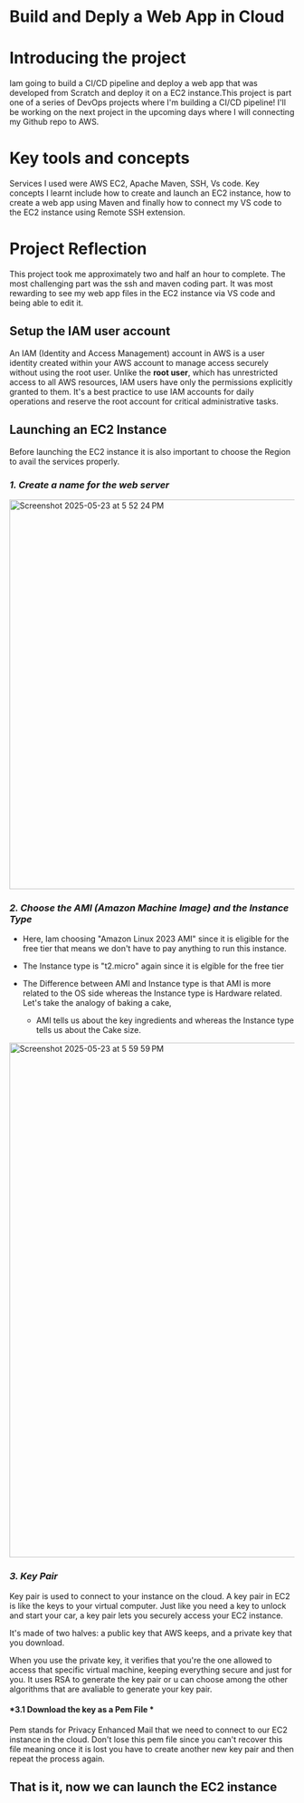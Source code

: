 # Build and Deply a Web App in Cloud

# Introducing the project

Iam going to build a CI/CD pipeline and deploy a web app that was developed from Scratch and deploy it on a EC2 instance.This project is part one of a series of DevOps projects where I'm building a CI/CD pipeline! I'll be working on the next project in the upcoming days where I will connecting my Github repo to AWS.

# Key tools and concepts
Services I used were AWS EC2, Apache Maven, SSH, Vs code. Key concepts I learnt include how to create and launch an EC2 instance, how to create a web app using Maven and finally how to connect my VS code to the EC2 instance using Remote SSH extension.

# Project Reflection
This project took me approximately two and half an hour to complete. The most challenging part was the ssh and maven coding part. It was most rewarding to see my web app files in the EC2 instance via VS code and being able to edit it.

## Setup the IAM user account

An IAM (Identity and Access Management) account in AWS is a user identity created within your AWS account to manage access securely without using the root user. Unlike the **root user**, which has unrestricted access to all AWS resources, IAM users have only the permissions explicitly granted to them. It's a best practice to use IAM accounts for daily operations and reserve the root account for critical administrative tasks.

## Launching an EC2 Instance

Before launching the EC2 instance it is also important to choose the Region to avail the services properly.

### *1. Create a name for the web server* ###

<img width="688" alt="Screenshot 2025-05-23 at 5 52 24 PM" src="https://github.com/user-attachments/assets/d7b5fe9f-abec-4ff6-bf9f-4365d51e8129" />

### *2. Choose the AMI (Amazon Machine Image) and the Instance Type* ###

- Here, Iam choosing "Amazon Linux 2023 AMI" since it is eligible for the free tier that means we don't have to pay anything to run this instance.
  
- The Instance type is "t2.micro" again since it is elgible for the free tier

- The Difference between AMI and Instance type is that AMI is more related to the OS side whereas the Instance type is Hardware related. Let's take the analogy of baking a cake,

  - AMI tells us about the key ingredients and whereas the Instance type tells us about the Cake size.

<img width="909" alt="Screenshot 2025-05-23 at 5 59 59 PM" src="https://github.com/user-attachments/assets/d2a75145-e5d9-4f96-9768-224071974cfc" />

### *3. Key Pair* ###

Key pair is used to connect to your instance on the cloud. A key pair in EC2 is like the keys to your virtual computer. Just like you need a key to unlock and start your car, a key pair lets you securely access your EC2 instance.

It's made of two halves: a public key that AWS keeps, and a private key that you download.

When you use the private key, it verifies that you're the one allowed to access that specific virtual machine, keeping everything secure and just for you. It uses RSA to generate the key pair or u can choose among the other algorithms that are avaliable to generate your key pair.

#### *3.1 Download the key as a Pem File * ####

Pem stands for Privacy Enhanced Mail that we need to connect to our EC2 instance in the cloud. Don't lose this pem file since you can't recover this file meaning once it is lost you have to create another new key pair and then repeat the process again.

## That is it, now we can launch the EC2 instance

## 



            


